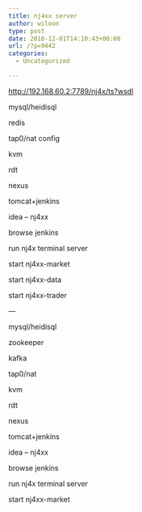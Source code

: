```yaml
---
title: nj4xx server
author: wiloon
type: post
date: 2016-12-01T14:10:43+00:00
url: /?p=9442
categories:
  - Uncategorized

---
```

http://192.168.60.2:7789/nj4x/ts?wsdl

mysql/heidisql
  
redis

tap0/nat config

kvm

rdt

nexus

tomcat+jenkins

idea – nj4xx

browse jenkins

run nj4x terminal server

start nj4xx-market
  
start nj4xx-data
  
start nj4xx-trader

—

mysql/heidisql

zookeeper

kafka

tap0/nat

kvm

rdt

nexus

tomcat+jenkins

idea – nj4xx

browse jenkins

run nj4x terminal server

start nj4xx-market